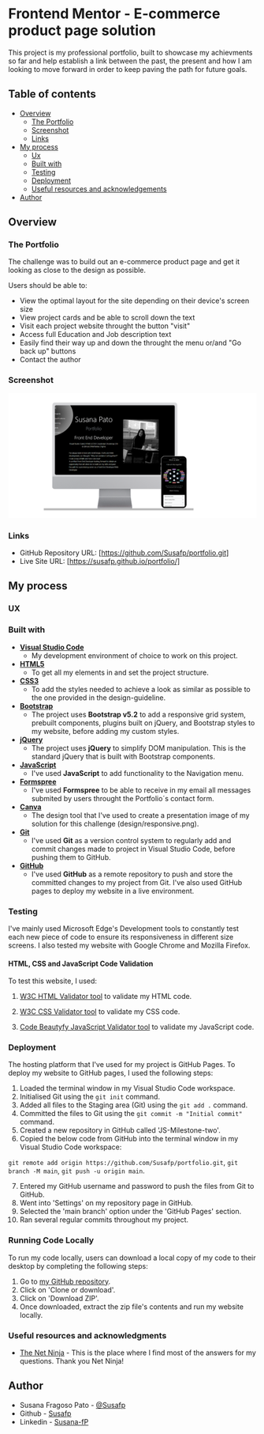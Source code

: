 # Frontend Mentor - E-commerce product page solution

This project is my professional portfolio, built to showcase my achievments so far and help establish a link between the past, the present and how I am looking to move forward in order to keep paving the path for future goals.

## Table of contents

- [Overview](#overview)
  - [The Portfolio](#the-portfolio)
  - [Screenshot](#screenshot)
  - [Links](#links)
- [My process](#my-process)
  - [Ux](#ux)
  - [Built with](#built-with)
  - [Testing](#testing)
  - [Deployment](#deployment)
  - [Useful resources and acknowledgements](#useful-resources-and-acknowledgements)
- [Author](#Author)

## Overview

### The Portfolio

The challenge was to build out an e-commerce product page and get it looking as close to the design as possible.

Users should be able to:

- View the optimal layout for the site depending on their device's screen size
- View project cards and be able to scroll down the text
- Visit each project website throught the button "visit"
- Access full Education and Job description text
- Easily find their way up and down the throught the menu or/and "Go back up" buttons
- Contact the author

### Screenshot

![Portfolio Page](design/responsive.png)

### Links

- GitHub Repository URL: [https://github.com/Susafp/portfolio.git]
- Live Site URL: [https://susafp.github.io/portfolio/]

## My process

### UX


### Built with

- [**Visual Studio Code**](https://code.visualstudio.com/)
   - My development environment of choice to work on this project.
- [**HTML5**](https://developer.mozilla.org/en-US/docs/Web/Guide/HTML/HTML5)
    - To get all my elements in and set the project structure.
- [**CSS3**](https://developer.mozilla.org/en-US/docs/Web/CSS/CSS3)
    - To add the styles needed to achieve a look as similar as possible to the one provided in the design-guideline.
- [**Bootstrap**](https://getbootstrap.com/)
    - The project uses **Bootstrap v5.2** to add a responsive grid system, prebuilt components, plugins built on jQuery, and Bootstrap styles to my website, before adding my custom styles.
- [**jQuery**](https://jquery.com)
    - The project uses **jQuery** to simplify DOM manipulation. This is the standard jQuery that is built with Bootstrap components. 
- [**JavaScript**](https://www.javascript.com/)
    - I've used **JavaScript** to add functionality to the Navigation menu.
- [**Formspree**](https://formspree.io/)
    - I've used **Formspree** to be able to receive in my email all messages submited by users throught the Portfolio´s contact form.
- [**Canva**](https://www.canva.com/en_gb/)
    - The design tool that I've used to create a presentation image of my solution for this challenge (design/responsive.png).
- [**Git**](https://git-scm.com/)
    - I've used **Git** as a version control system to regularly add and commit changes made to project in Visual Studio Code, before pushing them to GitHub.
- [**GitHub**](https://github.com/)
    - I've used **GitHub** as a remote repository to push and store the committed changes to my project from Git. I've also used GitHub pages to deploy my website in a live environment.

### Testing

I've mainly used Microsoft Edge's Development tools to constantly test each new piece of code to ensure its responsiveness in different size screens. I also tested my website with Google Chrome and Mozilla Firefox.

#### HTML, CSS and JavaScript Code Validation

To test this website, I used:

1. [W3C HTML Validator tool](https://validator.w3.org/#validate_by_input) to validate my HTML code. 

2. [W3C CSS Validator tool](https://jigsaw.w3.org/css-validator/#validate_by_input) to validate my CSS code.

3. [Code Beautyfy JavaScript Validator tool](https://codebeautify.org/jsvalidate) to validate my JavaScript code.

### Deployment

The hosting platform that I've used for my project is GitHub Pages. To deploy my website to GitHub pages, I used the following steps:

1. Loaded the terminal window in my Visual Studio Code workspace.
2. Initialised Git using the `git init` command.
3. Added all files to the Staging area (Git) using the `git add .` command.
4. Committed the files to Git using the `git commit -m "Initial commit"` command.
5. Created a new repository in GitHub called 'JS-Milestone-two'.
6. Copied the below code from GitHub into the terminal window in my Visual Studio Code workspace:

```git remote add origin https://github.com/Susafp/portfolio.git```,
```git branch -M main```,
```git push -u origin main```.

7. Entered my GitHub username and password to push the files from Git to GitHub.
8. Went into 'Settings' on my repository page in GitHub.
9. Selected the 'main branch' option under the 'GitHub Pages' section.
10. Ran several regular commits throughout my project.

### Running Code Locally

To run my code locally, users can download a local copy of my code to their desktop by completing the following steps:

1. Go to [my GitHub repository](https://github.com/Susafp/portfolio.git).
2. Click on 'Clone or download'.
3. Click on 'Download ZIP'.
4. Once downloaded, extract the zip file's contents and run my website locally.

### Useful resources and acknowledgments

- [The Net Ninja](https://www.youtube.com/channel/UCW5YeuERMmlnqo4oq8vwUpg) - This is the place where I find most of the answers for my questions. 
Thank you Net Ninja!

## Author

- Susana Fragoso Pato - [@Susafp](#)
- Github - [Susafp](https://github.com/Susafp)
- Linkedin - [Susana-fP](https://www.linkedin.com/in/susana-fp/)


